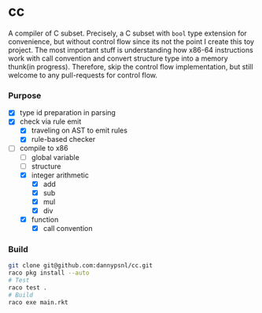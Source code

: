 # cc

A compiler of C subset. Precisely, a C subset with `bool` type extension for convenience, but without control flow since its not the point I create this toy project. The most important stuff is understanding how x86-64 instructions work with call convention and convert structure type into a memory thunk(in progress). Therefore, skip the control flow implementation, but still welcome to any pull-requests for control flow.

### Purpose

- [x] type id preparation in parsing
- [x] check via rule emit
  - [x] traveling on AST to emit rules
  - [x] rule-based checker
- [ ] compile to x86
  - [ ] global variable
  - [ ] structure
  - [x] integer arithmetic
    - [x] add
    - [x] sub
    - [x] mul
    - [x] div
  - [x] function
    - [x] call convention

### Build

```sh
git clone git@github.com:dannypsnl/cc.git
raco pkg install --auto
# Test
raco test .
# Build
raco exe main.rkt
```
